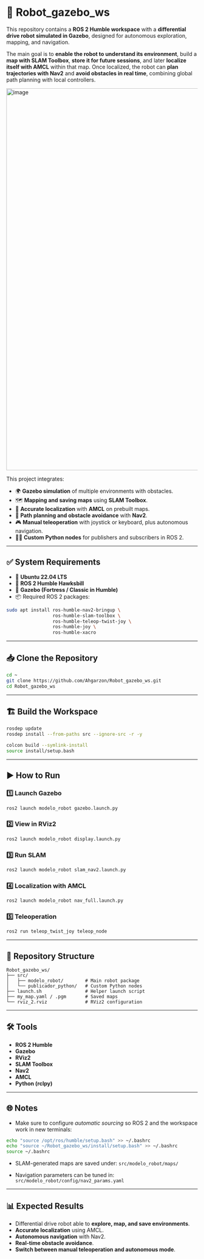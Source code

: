 # 🤖 Robot\_gazebo\_ws

This repository contains a **ROS 2 Humble workspace** with a **differential drive robot simulated in Gazebo**, designed for autonomous exploration, mapping, and navigation.

The main goal is to **enable the robot to understand its environment**, build a **map with SLAM Toolbox**, **store it for future sessions**, and later **localize itself with AMCL** within that map. Once localized, the robot can **plan trajectories with Nav2** and **avoid obstacles in real time**, combining global path planning with local controllers.

<img width="894" height="1006" alt="image" src="https://github.com/user-attachments/assets/95975624-84f1-42ea-b60f-20f38a291567" />



This project integrates:

* 🌍 **Gazebo simulation** of multiple environments with obstacles.
* 🗺️ **Mapping and saving maps** using **SLAM Toolbox**.
* 📌 **Accurate localization** with **AMCL** on prebuilt maps.
* 🧭 **Path planning and obstacle avoidance** with **Nav2**.
* 🎮 **Manual teleoperation** with joystick or keyboard, plus autonomous navigation.
* 👨‍💻 **Custom Python nodes** for publishers and subscribers in ROS 2.

---

## ✅ System Requirements

* 🐧 **Ubuntu 22.04 LTS**
* 🤖 **ROS 2 Humble Hawksbill**
* 🦾 **Gazebo (Fortress / Classic in Humble)**
* 📦 Required ROS 2 packages:

```bash
sudo apt install ros-humble-nav2-bringup \
                 ros-humble-slam-toolbox \
                 ros-humble-teleop-twist-joy \
                 ros-humble-joy \
                 ros-humble-xacro
```

---

## 📥 Clone the Repository

```bash
cd ~
git clone https://github.com/Ahgarzon/Robot_gazebo_ws.git
cd Robot_gazebo_ws
```

---

## 🏗 Build the Workspace

```bash
rosdep update
rosdep install --from-paths src --ignore-src -r -y

colcon build --symlink-install
source install/setup.bash
```

---

## ▶️ How to Run

### 1️⃣ Launch Gazebo

```bash
ros2 launch modelo_robot gazebo.launch.py
```

### 2️⃣ View in RViz2

```bash
ros2 launch modelo_robot display.launch.py
```

### 3️⃣ Run SLAM

```bash
ros2 launch modelo_robot slam_nav2.launch.py
```

### 4️⃣ Localization with AMCL

```bash
ros2 launch modelo_robot nav_full.launch.py
```

### 5️⃣ Teleoperation

```bash
ros2 run teleop_twist_joy teleop_node
```

---

## 📂 Repository Structure

```
Robot_gazebo_ws/
├── src/
│   ├── modelo_robot/        # Main robot package
│   └── publicador_python/   # Custom Python nodes
├── launch.sh                # Helper launch script
├── my_map.yaml / .pgm       # Saved maps
└── rviz_2.rviz              # RViz2 configuration
```

---

## 🛠️ Tools

* **ROS 2 Humble**
* **Gazebo**
* **RViz2**
* **SLAM Toolbox**
* **Nav2**
* **AMCL**
* **Python (rclpy)**

---

## 🌐 Notes

* Make sure to configure *automatic sourcing* so ROS 2 and the workspace work in new terminals:

```bash
echo "source /opt/ros/humble/setup.bash" >> ~/.bashrc
echo "source ~/Robot_gazebo_ws/install/setup.bash" >> ~/.bashrc
source ~/.bashrc
```

* SLAM-generated maps are saved under:
  `src/modelo_robot/maps/`

* Navigation parameters can be tuned in:
  `src/modelo_robot/config/nav2_params.yaml`

---

## 📊 Expected Results

* Differential drive robot able to **explore, map, and save environments**.
* **Accurate localization** using AMCL.
* **Autonomous navigation** with Nav2.
* **Real-time obstacle avoidance**.
* **Switch between manual teleoperation and autonomous mode**.
